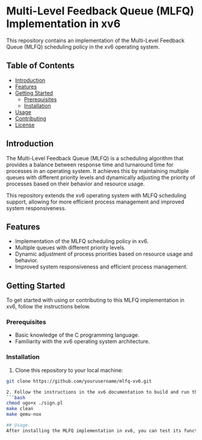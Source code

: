 # Multi-Level Feedback Queue (MLFQ) Implementation in xv6

This repository contains an implementation of the Multi-Level Feedback Queue (MLFQ) scheduling policy in the xv6 operating system.

## Table of Contents

- [Introduction](#introduction)
- [Features](#features)
- [Getting Started](#getting-started)
  - [Prerequisites](#prerequisites)
  - [Installation](#installation)
- [Usage](#usage)
- [Contributing](#contributing)
- [License](#license)

## Introduction

The Multi-Level Feedback Queue (MLFQ) is a scheduling algorithm that provides a balance between response time and turnaround time for processes in an operating system. It achieves this by maintaining multiple queues with different priority levels and dynamically adjusting the priority of processes based on their behavior and resource usage.

This repository extends the xv6 operating system with MLFQ scheduling support, allowing for more efficient process management and improved system responsiveness.

## Features

- Implementation of the MLFQ scheduling policy in xv6.
- Multiple queues with different priority levels.
- Dynamic adjustment of process priorities based on resource usage and behavior.
- Improved system responsiveness and efficient process management.

## Getting Started

To get started with using or contributing to this MLFQ implementation in xv6, follow the instructions below.

### Prerequisites

- Basic knowledge of the C programming language.
- Familiarity with the xv6 operating system architecture.

### Installation

1. Clone this repository to your local machine:

```bash
git clone https://github.com/yourusername/mlfq-xv6.git

2. Follow the instructions in the xv6 documentation to build and run the operating system.
```bash
chmod ugo+x ./sign.pl
make clean
make qemu-nox

## Usage
After installing the MLFQ implementation in xv6, you can test its functionality by running various user programs and observing their scheduling behavior. Additionally, you can modify the MLFQ parameters and algorithms to optimize performance for specific workloads.
